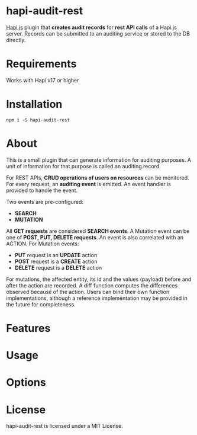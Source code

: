 # hapi-audit-rest

[Hapi.js] plugin that **creates audit records** for **rest API calls** of a Hapi.js server. Records can be submitted to an auditing service or stored to the DB directly.

# Requirements

Works with Hapi v17 or higher

# Installation

`npm i -S hapi-audit-rest`

# About

This is a small plugin that can generate information for auditing purposes. A unit of information for that purpose is called an auditing record.

For REST APIs, **CRUD operations of users on resources** can be monitored. For every request, an **auditing event** is emitted. An event handler is provided to handle the event.

Two events are pre-configured:

- **SEARCH**
- **MUTATION**

All **GET requests** are considered **SEARCH events**. A Mutation event can be one of **POST, PUT, DELETE requests**. An event is also correlated with an ACTION. For Mutation events:

- **PUT** request is an **UPDATE** action
- **POST** request is a **CREATE** action
- **DELETE** request is a **DELETE** action

For mutations, the affected entity, its id and the values (payload) before and after the action are recorded. A diff function computes the differences observed because of the action. Users can bind their own function implementations, although a reference implementation may be provided in the future for completeness.

# Features

# Usage

# Options

# License

hapi-audit-rest is licensed under a MIT License.

[hapi.js]: https://hapi.dev/
